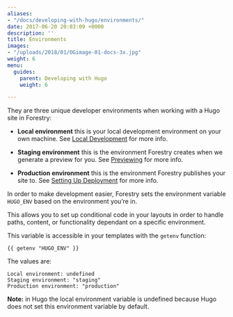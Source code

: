 ```yaml
---
aliases:
- "/docs/developing-with-hugo/environments/"
date: 2017-06-20 20:03:09 +0000
description: ''
title: Environments
images:
- "/uploads/2018/01/OGimage-01-docs-3x.jpg"
weight: 6
menu:
  guides:
    parent: Developing with Hugo
    weight: 6

---
```

They are three unique developer environments when working with a Hugo site in Forestry:

* **Local environment** this is your local development environment on your own machine. See [Local Development](https://app.forestry.io/docs/developing-with-hugo/local-development) for more info.

* **Staging environment** this is the environment Forestry creates when we generate a preview for you. See [Previewing](/docs/deployment-and-management/previewing) for more info.

* **Production environment** this is the environment Forestry publishes your site to. See [Setting Up Deployment](/docs/deployment-and-management/setting-up-deployment) for more info.

In order to make development easier, Forestry sets the environment variable `HUGO_ENV` based on the environment you’re in.

This allows you to set up conditional code in your layouts in order to handle paths, content, or functionality dependant on a specific environment.

This variable is accessible in your templates with the `getenv` function:

`{{ getenv "HUGO_ENV" }}`

The values are:

```
Local environment: undefined
Staging environment: "staging"
Production environment: "production"
``` 

**Note:** in Hugo the local environment variable is undefined because Hugo does not set this environment variable by default.